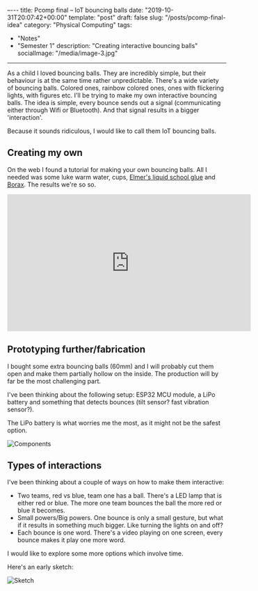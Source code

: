  –---
title: Pcomp final – IoT bouncing balls
date: "2019-10-31T20:07:42+00:00"
template: "post"
draft: false
slug: "/posts/pcomp-final-idea"
category: "Physical Computing"
tags:
  - "Notes"
  - "Semester 1"
description: "Creating interactive bouncing balls"
socialImage: "/media/image-3.jpg"
---
As a child I loved bouncing balls. They are incredibly simple, but their behaviour is at the same time rather unpredictable. There's a wide variety of bouncing balls. Colored ones, rainbow colored ones, ones with flickering lights, with figures etc. I'll be trying to make my own interactive bouncing balls. The idea is simple, every bounce sends out a signal (communicating either through Wifi or Bluetooth). And that signal results in a bigger 'interaction'. 

Because it sounds ridiculous, I would like to call them IoT bouncing balls.

## Creating my own
On the web I found a tutorial for making your own bouncing balls. All I needed was some luke warm water, cups, [Elmer's liquid school glue](https://www.amazon.com/gp/product/B072MHQ9PZ/ref=ppx_yo_dt_b_asin_title_o02_s00?ie=UTF8&psc=1) and [Borax](https://www.amazon.com/gp/product/B017DLHWEK/ref=ppx_yo_dt_b_asin_title_o01_s00?ie=UTF8&psc=1). The results we're so so.


<iframe width="560" height="315" src="https://www.youtube.com/embed/B5EYkTFEVyg" frameborder="0" allow="accelerometer; autoplay; encrypted-media; gyroscope; picture-in-picture" allowfullscreen></iframe>

## Prototyping further/fabrication
I bought some extra bouncing balls (60mm) and I will probably cut them open and make them partially hollow on the inside. The production will by far be the most challenging part.

I've been thinking about the following setup: ESP32 MCU module, a LiPo battery and something that detects bounces (tilt sensor? fast vibration sensor?). 

The LiPo battery is what worries me the most, as it might not be the safest option.

![Components](/media/pcomp/iotball_components.png)

## Types of interactions
I've been thinking about a couple of ways on how to make them interactive:

* Two teams, red vs blue, team one has a ball. There's a LED lamp that is either red or blue. The more one team bounces the ball the more red or blue it becomes.
* Small powers/Big powers. One bounce is only a small gesture, but what if it results in something much bigger. Like turning the lights on and off?
* Each bounce is one word. There's a video playing on one screen, every bounce makes it play one more word.

I would like to explore some more options which involve time. 

Here's an early sketch:

![Sketch](/media/pcomp/iotball_sketches.png)
